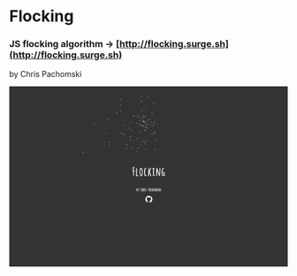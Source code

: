 # Flocking
### JS flocking algorithm -> [http://flocking.surge.sh](http://flocking.surge.sh)

by Chris Pachomski


![homepage](flocking.png)
